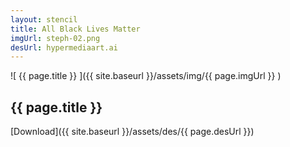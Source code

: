 ```yaml
---
layout: stencil
title: All Black Lives Matter
imgUrl: steph-02.png
desUrl: hypermediaart.ai
---
```


![ {{ page.title }} ]({{ site.baseurl }}/assets/img/{{ page.imgUrl }} )

{{ page.title }}
---

[Download]({{ site.baseurl }}/assets/des/{{ page.desUrl }})
